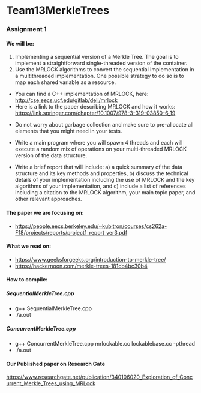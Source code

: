 # Team13MerkleTrees

### Assignment 1

#### We will be: 

1. Implementing a sequential version of a Merkle Tree. The goal is to implement a straightforward single-threaded version of the container.
2. Use the MRLOCK algorithms to convert the sequential implementation in a multithreaded implementation. One possible strategy to do so is to map each shared variable as a resource. 

- You can find a C++ implementation of MRLOCK, here:
http://cse.eecs.ucf.edu/gitlab/deli/mrlock
- Here is a link to the paper describing MRLOCK and how it works:
https://link.springer.com/chapter/10.1007/978-3-319-03850-6_19

* Do not worry about garbage collection and make sure to pre-allocate all elements that you
might need in your tests.

* Write a main program where you will spawn 4 threads and each will execute a random
mix of operations on your multi-threaded MRLOCK version of the data structure.
* Write a brief report that will include: 
a) a quick summary of the data structure and its
key methods and properties, b) discuss the technical details of your implementation
including the use of MRLOCK and the key algorithms of your implementation, and c)
include a list of references including a citation to the MRLOCK algorithm, your main topic
paper, and other relevant approaches. 

#### The paper we are focusing on: 
* https://people.eecs.berkeley.edu/~kubitron/courses/cs262a-F18/projects/reports/project1_report_ver3.pdf

#### What we read on: 
* https://www.geeksforgeeks.org/introduction-to-merkle-tree/
* https://hackernoon.com/merkle-trees-181cb4bc30b4

#### How to compile: 
##### SequentialMerkleTree.cpp
* g++ SequentialMerkleTree.cpp 
* ./a.out 

##### ConcurrentMerkleTree.cpp
* g++ ConcurrentMerkleTree.cpp mrlockable.cc lockablebase.cc -pthread
* ./a.out 

#### Our Published paper on Research Gate 
https://www.researchgate.net/publication/340106020_Exploration_of_Concurrent_Merkle_Trees_using_MRLock
